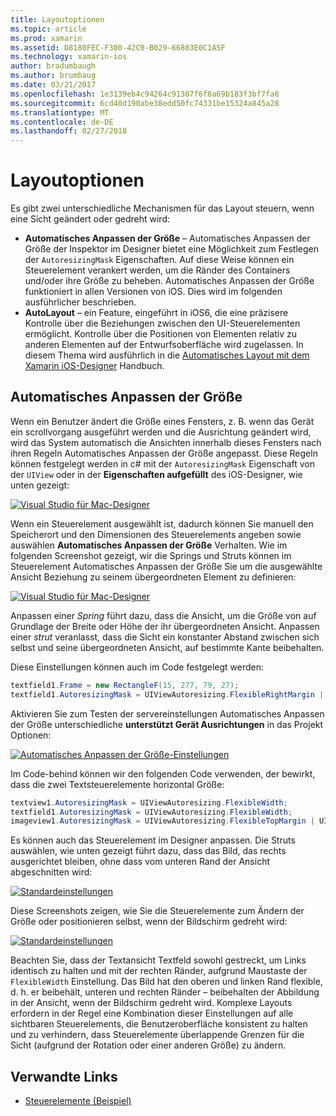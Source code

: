 ```yaml
---
title: Layoutoptionen
ms.topic: article
ms.prod: xamarin
ms.assetid: D8180FEC-F300-42C0-B029-66803E0C1A5F
ms.technology: xamarin-ios
author: bradumbaugh
ms.author: brumbaug
ms.date: 03/21/2017
ms.openlocfilehash: 1e3139eb4c94264c91307f6f8a69b183f3bf7fa6
ms.sourcegitcommit: 6cd40d190abe38edd50fc74331be15324a845a28
ms.translationtype: MT
ms.contentlocale: de-DE
ms.lasthandoff: 02/27/2018
---
```

# <a name="layout-options"></a>Layoutoptionen

Es gibt zwei unterschiedliche Mechanismen für das Layout steuern, wenn eine Sicht geändert oder gedreht wird:

-  **Automatisches Anpassen der Größe** – Automatisches Anpassen der Größe der Inspektor im Designer bietet eine Möglichkeit zum Festlegen der `AutoresizingMask` Eigenschaften. Auf diese Weise können ein Steuerelement verankert werden, um die Ränder des Containers und/oder ihre Größe zu beheben. Automatisches Anpassen der Größe funktioniert in allen Versionen von iOS. Dies wird im folgenden ausführlicher beschrieben.
-  **AutoLayout** – ein Feature, eingeführt in iOS6, die eine präzisere Kontrolle über die Beziehungen zwischen den UI-Steuerelementen ermöglicht. Kontrolle über die Positionen von Elementen relativ zu anderen Elementen auf der Entwurfsoberfläche wird zugelassen. In diesem Thema wird ausführlich in die [Automatisches Layout mit dem Xamarin iOS-Designer](~/ios/user-interface/designer/designer-auto-layout.md) Handbuch.


## <a name="autosizing"></a>Automatisches Anpassen der Größe

Wenn ein Benutzer ändert die Größe eines Fensters, z. B. wenn das Gerät ein scrollvorgang ausgeführt werden und die Ausrichtung geändert wird, wird das System automatisch die Ansichten innerhalb dieses Fensters nach ihren Regeln Automatisches Anpassen der Größe angepasst. Diese Regeln können festgelegt werden in c# mit der `AutoresizingMask` Eigenschaft von der `UIView` oder in der **Eigenschaften aufgefüllt** des iOS-Designer, wie unten gezeigt:

 [ ![](layout-options-images/image41.png "Visual Studio für Mac-Designer")](layout-options-images/image41.png)

Wenn ein Steuerelement ausgewählt ist, dadurch können Sie manuell den Speicherort und den Dimensionen des Steuerelements angeben sowie auswählen **Automatisches Anpassen der Größe** Verhalten. Wie im folgenden Screenshot gezeigt, wir die Springs und Struts können im Steuerelement Automatisches Anpassen der Größe Sie um die ausgewählte Ansicht Beziehung zu seinem übergeordneten Element zu definieren:

 [ ![](layout-options-images/image42.png "Visual Studio für Mac-Designer")](layout-options-images/image42.png)

Anpassen einer *Spring* führt dazu, dass die Ansicht, um die Größe von auf Grundlage der Breite oder Höhe der ihr übergeordneten Ansicht. Anpassen einer *strut* veranlasst, dass die Sicht ein konstanter Abstand zwischen sich selbst und seine übergeordneten Ansicht, auf bestimmte Kante beibehalten.

Diese Einstellungen können auch im Code festgelegt werden:

```csharp
textfield1.Frame = new RectangleF(15, 277, 79, 27);
textfield1.AutoresizingMask = UIViewAutoresizing.FlexibleRightMargin | UIViewAutoresizing.FlexibleBottomMargin;
```


Aktivieren Sie zum Testen der servereinstellungen Automatisches Anpassen der Größe unterschiedliche **unterstützt Gerät Ausrichtungen** in das Projekt Optionen:

 [ ![](layout-options-images/image43a.png "Automatisches Anpassen der Größe-Einstellungen")](layout-options-images/image43a.png)

Im Code-behind können wir den folgenden Code verwenden, der bewirkt, dass die zwei Textsteuerelemente horizontal Größe:

```csharp
textview1.AutoresizingMask = UIViewAutoresizing.FlexibleWidth;
textfield1.AutoresizingMask = UIViewAutoresizing.FlexibleWidth;
imageview1.AutoresizingMask = UIViewAutoresizing.FlexibleTopMargin | UIViewAutoresizing.FlexibleLeftMargin;
```


Es können auch das Steuerelement im Designer anpassen. Die Struts auswählen, wie unten gezeigt führt dazu, dass das Bild, das rechts ausgerichtet bleiben, ohne dass vom unteren Rand der Ansicht abgeschnitten wird:

 [ ![](layout-options-images/autoresize.png "Standardeinstellungen")](layout-options-images/autoresize.png)

Diese Screenshots zeigen, wie Sie die Steuerelemente zum Ändern der Größe oder positionieren selbst, wenn der Bildschirm gedreht wird:

 [ ![](layout-options-images/image44a.png "Standardeinstellungen")](layout-options-images/image44a.png)

Beachten Sie, dass der Textansicht Textfeld sowohl gestreckt, um Links identisch zu halten und mit der rechten Ränder, aufgrund Maustaste der `FlexibleWidth` Einstellung. Das Bild hat den oberen und linken Rand flexible, d. h. er beibehält, unteren und rechten Ränder – beibehalten der Abbildung in der Ansicht, wenn der Bildschirm gedreht wird. Komplexe Layouts erfordern in der Regel eine Kombination dieser Einstellungen auf alle sichtbaren Steuerelements, die Benutzeroberfläche konsistent zu halten und zu verhindern, dass Steuerelemente überlappende Grenzen für die Sicht (aufgrund der Rotation oder einer anderen Größe) zu ändern.





## <a name="related-links"></a>Verwandte Links

- [Steuerelemente (Beispiel)](https://developer.xamarin.com/samples/Controls/)
